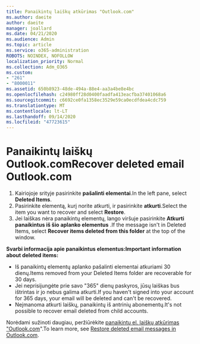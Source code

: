 ```yaml
---
title: Panaikintų laiškų atkūrimas "Outlook.com"
ms.author: daeite
author: daeite
manager: joallard
ms.date: 04/21/2020
ms.audience: Admin
ms.topic: article
ms.service: o365-administration
ROBOTS: NOINDEX, NOFOLLOW
localization_priority: Normal
ms.collection: Adm_O365
ms.custom:
- "261"
- "8000011"
ms.assetid: 650b8923-48de-494a-88e4-aa3a4be8e4bc
ms.openlocfilehash: c24980ff28d0400faadfa413eacfba37401068a6
ms.sourcegitcommit: c6692ce0fa1358ec3529e59ca0ecdfdea4cdc759
ms.translationtype: MT
ms.contentlocale: lt-LT
ms.lasthandoff: 09/14/2020
ms.locfileid: "47723615"
---
```

# <a name="recover-deleted-email-outlookcom"></a><span data-ttu-id="d7e81-102">Panaikintų laiškų Outlook.com</span><span class="sxs-lookup"><span data-stu-id="d7e81-102">Recover deleted email Outlook.com</span></span>

1. <span data-ttu-id="d7e81-103">Kairiojoje srityje pasirinkite **pašalinti elementai**.</span><span class="sxs-lookup"><span data-stu-id="d7e81-103">In the left pane, select **Deleted Items**.</span></span>
2. <span data-ttu-id="d7e81-104">Pasirinkite elementą, kurį norite atkurti, ir pasirinkite **atkurti**.</span><span class="sxs-lookup"><span data-stu-id="d7e81-104">Select the item you want to recover and select **Restore**.</span></span>
3. <span data-ttu-id="d7e81-105">Jei laiškas nėra panaikintų elementų, lango viršuje pasirinkite **Atkurti panaikintus iš šio aplanko elementus** .</span><span class="sxs-lookup"><span data-stu-id="d7e81-105">If the message isn't in Deleted Items, select **Recover items deleted from this folder** at the top of the window.</span></span>

 <span data-ttu-id="d7e81-106">**Svarbi informacija apie panaikintus elementus:**</span><span class="sxs-lookup"><span data-stu-id="d7e81-106">**Important information about deleted items:**</span></span>
  
- <span data-ttu-id="d7e81-107">Iš panaikintų elementų aplanko pašalinti elementai atkuriami 30 dienų.</span><span class="sxs-lookup"><span data-stu-id="d7e81-107">Items removed from your Deleted Items folder are recoverable for 30 days.</span></span>
- <span data-ttu-id="d7e81-108">Jei neprisijungėte prie savo "365" dienų paskyros, jūsų laiškas bus ištrintas ir jo nebus galima atkurti.</span><span class="sxs-lookup"><span data-stu-id="d7e81-108">If you haven't signed into your account for 365 days, your email will be deleted and can't be recovered.</span></span>
- <span data-ttu-id="d7e81-109">Neįmanoma atkurti laiškų, panaikintų iš antrinių abonementų.</span><span class="sxs-lookup"><span data-stu-id="d7e81-109">It's not possible to recover email deleted from child accounts.</span></span>

<span data-ttu-id="d7e81-110">Norėdami sužinoti daugiau, peržiūrėkite [panaikintų el. laiškų atkūrimas "Outlook.com](https://support.office.com/article/cf06ab1b-ae0b-418c-a4d9-4e895f83ed50?wt.mc_id=Office_Outlook_com_Alchemy)".</span><span class="sxs-lookup"><span data-stu-id="d7e81-110">To learn more, see [Restore deleted email messages in Outlook.com](https://support.office.com/article/cf06ab1b-ae0b-418c-a4d9-4e895f83ed50?wt.mc_id=Office_Outlook_com_Alchemy).</span></span>